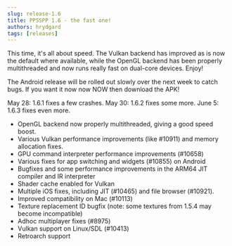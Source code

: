 ```yaml
---
slug: release-1.6
title: PPSSPP 1.6 - the fast one!
authors: hrydgard
tags: [releases]
---
```


This time, it's all about speed. The Vulkan backend has improved as is now the default where available, while the OpenGL backend has been properly multithreaded and now runs really fast on dual-core devices. Enjoy!

The Android release will be rolled out slowly over the next week to catch bugs. If you want it now now NOW then download the APK!

May 28: 1.6.1 fixes a few crashes. May 30: 1.6.2 fixes some more. June 5: 1.6.3 fixes even more.

* OpenGL backend now properly multithreaded, giving a good speed boost.
* Various Vulkan performance improvements (like #10911) and memory allocation fixes.
* GPU command interpreter performance improvements (#10658)
* Various fixes for app switching and widgets (#10855) on Android
* Bugfixes and some performance improvements in the ARM64 JIT compiler and IR interpreter
* Shader cache enabled for Vulkan
* Multiple iOS fixes, including JIT (#10465) and file browser (#10921).
* Improved compatibility on Mac (#10113)
* Texture replacement ID bugfix (note: some textures from 1.5.4 may become incompatible)
* Adhoc multiplayer fixes (#8975)
* Vulkan support on Linux/SDL (#10413)
* Retroarch support
